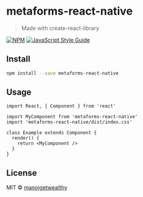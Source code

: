 # metaforms-react-native

> Made with create-react-library

[![NPM](https://img.shields.io/npm/v/metaforms-react-native.svg)](https://www.npmjs.com/package/metaforms-react-native) [![JavaScript Style Guide](https://img.shields.io/badge/code_style-standard-brightgreen.svg)](https://standardjs.com)

## Install

```bash
npm install --save metaforms-react-native
```

## Usage

```tsx
import React, { Component } from 'react'

import MyComponent from 'metaforms-react-native'
import 'metaforms-react-native/dist/index.css'

class Example extends Component {
  render() {
    return <MyComponent />
  }
}
```

## License

MIT © [manojgetwealthy](https://github.com/manojgetwealthy)
